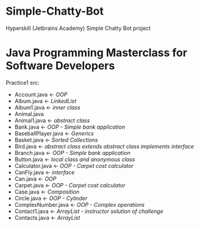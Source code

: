 # Simple-Chatty-Bot
Hyperskill (Jetbrains Academy) Simple Chatty Bot project

# Java Programming Masterclass for Software Developers
Practice1
src: 
- Account.java ← *OOP*
- Album.java ← *LinkedList*
- Album1.java ← *inner class*
- Animal.java
- Animal1.java ← *abstract class*
- Bank.java ← *OOP - Simple bank application*
- BaseballPlayer.java ← *Generics*
- Basket.java ← *Sorted Collections*
- Bird.java ← *abstract class extends abstract class implements interface*
- Branch.java ← *OOP - Simple bank application*
- Button.java ← *local class and anonymous class*
- Calculator.java ← *OOP - Carpet cost calculator*
- CanFly.java ← *interface*
- Can.java ← *OOP*
- Carpet.java ← *OOP - Carpet cost calculator*
- Case.java ← *Composition*
- Circle.java ← *OOP - Cylinder*
- ComplexNumber.java ← *OOP - Complex operations*
- Contact1.java ← *ArrayList - instructor solution of challenge*
- Contacts.java ← *ArrayList*
